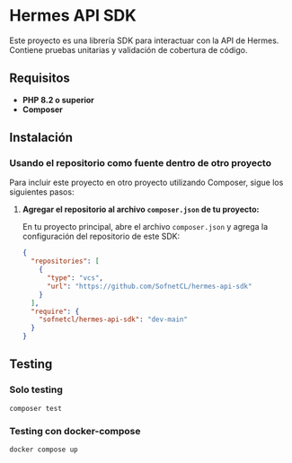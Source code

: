 # Hermes API SDK

Este proyecto es una librería SDK para interactuar con la API de Hermes. Contiene pruebas unitarias y validación de cobertura de código.

## Requisitos

- **PHP 8.2 o superior**
- **Composer**

## Instalación

### Usando el repositorio como fuente dentro de otro proyecto

Para incluir este proyecto en otro proyecto utilizando Composer, sigue los siguientes pasos:

1. **Agregar el repositorio al archivo `composer.json` de tu proyecto:**

   En tu proyecto principal, abre el archivo `composer.json` y agrega la configuración del repositorio de este SDK:

   ```json
   {
     "repositories": [
       {
         "type": "vcs",
         "url": "https://github.com/SofnetCL/hermes-api-sdk"
       }
     ],
     "require": {
       "sofnetcl/hermes-api-sdk": "dev-main"
     }
   }
   ```

## Testing

### Solo testing

```
composer test
```

### Testing con docker-compose

```
docker compose up
```
